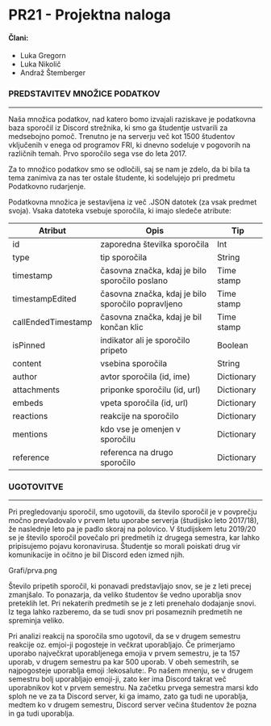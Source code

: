 # PR21 - Projektna naloga
#### Člani:
- Luka Gregorn
- Luka Nikolič
- Andraž Štemberger

### PREDSTAVITEV MNOŽICE PODATKOV 
-----

Naša množica podatkov, nad katero bomo izvajali raziskave je podatkovna baza sporočil iz Discord strežnika, ki smo ga študentje ustvarili za medsebojno pomoč. Trenutno je na serverju več kot 1500 študentov vključenih v enega od programov FRI, ki dnevno sodeluje v pogovorih na različnih temah. Prvo sporočilo sega vse do leta 2017. 

Za to množico podatkov smo se odločili, saj se nam je zdelo, da bi bila ta tema zanimiva za nas ter ostale študente, ki sodelujejo pri predmetu Podatkovno rudarjenje. 

Podatkovna množica je sestavljena iz več .JSON datotek (za vsak predmet svoja). Vsaka datoteka vsebuje sporočila, ki imajo sledeče atribute:

Atribut | Opis      | Tip  |
--------|-----------|-------
id | zaporedna številka sporočila | Int
type | tip sporočila | String
timestamp | časovna značka, kdaj je bilo sporočilo poslano | Time stamp 
timestampEdited | časovna značka, kdaj je bilo sporočilo popravljeno | Time stamp 
callEndedTimestamp | časovna značka, kdaj je bil končan klic  | Time stamp 
isPinned | indikator ali je sporočilo pripeto | Boolean
content | vsebina sporočila | String
author | avtor sporočila (id, ime) | Dictionary
attachments | priponke sporočilu (id, url) | Dictionary
embeds | vpeta sporočila (id, url) | Dictionary
reactions | reakcije na sporočilo | Dictionary
mentions | kdo vse je omenjen v sporočilu | Dictionary
reference | referenca na drugo sporočilo | Dictionary


### UGOTOVITVE 
----- 

Pri pregledovanju sporočil, smo ugotovili, da število sporočil je v povprečju močno prevladovalo v prvem letu uporabe serverja (študijsko leto 2017/18), že naslednje leto pa je padlo skoraj na polovico. V študijskem letu 2019/20 se je število sporočil povečalo pri predmetih iz drugega semestra, kar lahko pripisujemo pojavu koronavirusa. Študentje so morali poiskati drug vir komunikacije in očitno je bil Discord eden izmed njih.

Grafi/prva.png


Število pripetih sporočil, ki ponavadi predstavljajo snov, se je z leti precej zmanjšalo. To ponazarja, da veliko študentov še vedno uporablja snov preteklih let. Pri nekaterih predmetih se je z leti prenehalo dodajanje snovi. Iz tega lahko razberemo, da se tudi snov pri posameznih predmetih ne spreminja veliko.



Pri analizi reakcij na sporočila smo ugotovil, da se v drugem semestru reakcije oz. emjoi-ji pogosteje in večkrat uporabljajo. Če primerjamo uporabo največkrat uporabljenega emojia v prvem semestru, je ta 157 uporab, v drugem semestru pa kar 500 uporab. V obeh semestrih, se najpogosteje uporablja emoji :lekosalute:.
Po našem mnenju, se v drugem semestru bolj uporabljajo emoji-ji, zato ker ima Discord takrat več uporabnikov kot v prvem semestru. Na začetku prvega semestra marsi kdo sploh ne ve za ta Discord server, ki ga imamo, zato ga tudi ne uporablja, medtem ko v drugem semestru, Discord server večina študentov že pozna in ga tudi uporablja.
